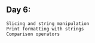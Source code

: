 ## Day 6:

    Slicing and string manipulation
    Print formatting with strings
    Comparison operators